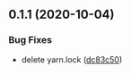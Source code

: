 ## 0.1.1 (2020-10-04)

### Bug Fixes

- delete yarn.lock ([dc83c50](https://github.com/melonmochi/pagespeed-insights-dashboard/commit/dc83c50b065f82da99204bef9e63192593388f64))

